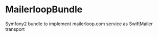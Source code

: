 MailerloopBundle
================

Symfony2 bundle to implement mailerloop.com service as SwiftMailer transport
